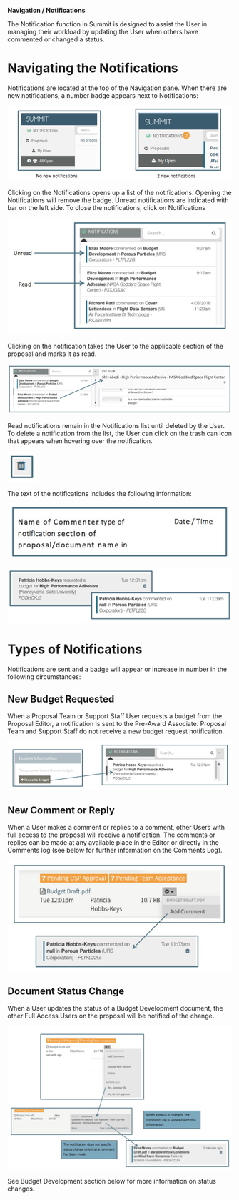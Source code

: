 **Navigation / Notifications**

The Notification function in Summit is designed to assist the User in managing their workload by updating the User when others have commented or changed a status.  

# Navigating the Notifications
Notifications are located at the top of the Navigation pane.  When there are new notifications, a number badge appears next to Notifications:

![Notification Badge](../images/navigation/NavNot_Badge.jpg)

Clicking on the Notifications opens up a list of the notifications.  Opening the Notifications will remove the badge.  Unread notifications are indicated with bar on the left side.  To close the notifications, click on Notifications

![Notification Unread Indicator](../images/navigation/NavNot_UnreadRead.jpg)

Clicking on the notification takes the User to the applicable section of the proposal and marks it as read.

![Click on Notification to be Taken to Proposal Section](../images/navigation/NavNot_TakeToProposal.jpg)

Read notifications remain in the Notifications list until deleted by the User.  To delete a notification from the list, the User can click on the  trash can icon that appears when hovering over the notification.

![Notification Trashcan Icon](../images/navigation/NavNot_Trashcan.jpg)

The text of the notifications includes the following information:

![Notification Text](../images/navigation/NavNot_TextInfo.jpg)

![Notification Text Example](../images/navigation/NavNot_Text.jpg)

# Types of Notifications
Notifications are sent and a badge will appear or increase in number in the following circumstances:

## New Budget Requested
When a Proposal Team or Support Staff User requests a budget from the Proposal Editor, a notification is sent to the Pre-Award Associate.  Proposal Team and Support Staff do not receive a new budget request notification.

![Budget Request Notification](../images/navigation/NavNot_BudgetRequest.jpg)

## New Comment or Reply
When a User makes a comment or replies to a comment, other Users with full access to the proposal will receive a notification.  The comments or replies can be made at any available place in the Editor or directly in the Comments log (see below for further information on the Comments Log).

![New Comment Notification](../images/navigation/NavNot_NewComment.jpg)

## Document Status Change
When a User updates the status of a Budget Development document, the other Full Access Users on the proposal will be notified of the change.  

![Change Status Notification](../images/navigation/NavNot_DocStatus.jpg)

See Budget Development section below for more information on status changes.
